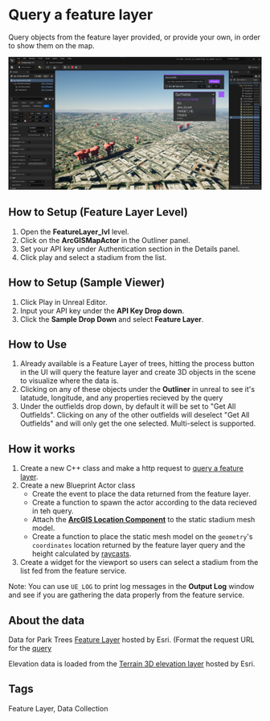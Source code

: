# Query a feature layer

Query objects from the feature layer provided, or provide your own, in order to show them on the map.

![Image of Feature Layer Sample](FeatureLayer.jpg)

## How to Setup (Feature Layer Level)

1. Open the **FeatureLayer_lvl** level.
2. Click on the **ArcGISMapActor** in the Outliner panel.
3. Set your API key under Authentication section in the Details panel.
4. Click play and select a stadium from the list.

## How to Setup (Sample Viewer)

1. Click Play in Unreal Editor.
2. Input your API key under the **API Key Drop down**.
3. Click the **Sample Drop Down** and select **Feature Layer**.

## How to Use

1. Already available is a Feature Layer of trees, hitting the process button in the UI will query the feature layer and create 3D objects in the scene to visualize where the data is. 
2. Clicking on any of these objects under the **Outliner** in unreal to see it's latatude, longitude, and any properties recieved by the query
3. Under the outfields drop down, by default it will be set to "Get All Outfields". Clicking on any of the other outfields will deselect "Get All Outfields" and will only get the one selected. Multi-select is supported.

## How it works

1. Create a new C++ class and make a http request to [query a feature layer](https://developers.arcgis.com/rest/services-reference/enterprise/query-feature-service-.htm). 
2. Create a new Blueprint Actor class
   - Create the event to place the data returned from the feature layer.
   - Create a function to spawn the actor according to the data recieved in teh query.
   - Attach the [**ArcGIS Location Component**](https://developers.arcgis.com/unreal-engine/maps/location-component/) to the static stadium mesh model.
   - Create a function to place the static mesh model on the `geometry`'s `coordinates` location returned by the feature layer query and the height calculated by [raycasts](https://docs.unrealengine.com/5.0/en-US/using-a-single-line-trace-raycast-by-channel-in-unreal-engine/).
3. Create a widget for the viewport so users can select a stadium from the list fed from the feature service.

Note: You can use `UE_LOG` to print log messages in the **Output Log** window and see if you are gathering the data properly from the feature service.

## About the data

Data for Park Trees [Feature Layer](https://services.arcgis.com/V6ZHFr6zdgNZuVG0/ArcGIS/rest/services/ParkTrees/FeatureServer) hosted by Esri. (Format the request URL for the [query](https://services.arcgis.com/V6ZHFr6zdgNZuVG0/ArcGIS/rest/services/ParkTrees/FeatureServer/0/query?f=geojson&where=1=1&outfields=*.)

Elevation data is loaded from the [Terrain 3D elevation layer](https://www.arcgis.com/home/item.html?id=7029fb60158543ad845c7e1527af11e4) hosted by Esri.

## Tags

Feature Layer, Data Collection
